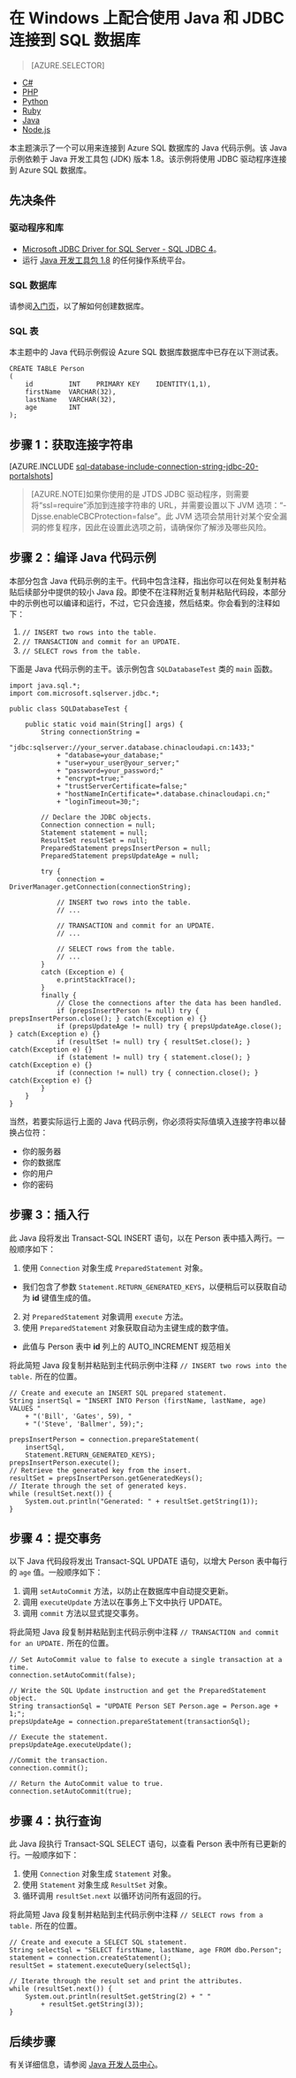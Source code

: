 <properties
	pageTitle="在 Windows 上配合使用 Java 和 JDBC 连接到 SQL 数据库"
	description="演示了一个可以用来连接到 Azure SQL 数据库的 Java 代码示例。该示例使用 JDBC，并在 Windows 客户端计算机上运行。"
	services="sql-database"
	documentationCenter=""
	authors="LuisBosquez"
	manager="jeffreyg"
	editor="genemi"/>


<tags
	ms.service="sql-database"
	ms.date="12/17/2015"
	wacn.date="01/15/2016"/>


# 在 Windows 上配合使用 Java 和 JDBC 连接到 SQL 数据库


> [AZURE.SELECTOR]
- [C#](/documentation/articles/sql-database-develop-dotnet-simple)
- [PHP](/documentation/articles/sql-database-develop-php-simple-windows)
- [Python](/documentation/articles/sql-database-develop-python-simple-windows)
- [Ruby](/documentation/articles/sql-database-develop-ruby-simple-windows)
- [Java](/documentation/articles/sql-database-develop-java-simple-windows)
- [Node.js](/documentation/articles/sql-database-develop-nodejs-simple-windows)


本主题演示了一个可以用来连接到 Azure SQL 数据库的 Java 代码示例。该 Java 示例依赖于 Java 开发工具包 (JDK) 版本 1.8。该示例将使用 JDBC 驱动程序连接到 Azure SQL 数据库。


## 先决条件

### 驱动程序和库

- [Microsoft JDBC Driver for SQL Server - SQL JDBC 4](http://www.microsoft.com/zh-cn/download/details.aspx?displaylang=en&id=11774)。
- 运行 [Java 开发工具包 1.8](http://www.oracle.com/technetwork/java/javase/downloads/jdk8-downloads-2133151.html) 的任何操作系统平台。

### SQL 数据库

请参阅[入门页](/documentation/articles/sql-database-get-started)，以了解如何创建数据库。

### SQL 表

本主题中的 Java 代码示例假设 Azure SQL 数据库数据库中已存在以下测试表。

<!--
Could this instead be a #tempPerson table, so that the Java code sample could be fully self-sufficient and be runnable (with automatic cleanup)?
-->


	CREATE TABLE Person
	(
		id         INT    PRIMARY KEY    IDENTITY(1,1),
		firstName  VARCHAR(32),
		lastName   VARCHAR(32),
		age        INT
	);


## 步骤 1：获取连接字符串

[AZURE.INCLUDE [sql-database-include-connection-string-jdbc-20-portalshots](../includes/sql-database-include-connection-string-jdbc-20-portalshots.md)]

> [AZURE.NOTE]如果你使用的是 JTDS JDBC 驱动程序，则需要将“ssl=require”添加到连接字符串的 URL，并需要设置以下 JVM 选项：“-Djsse.enableCBCProtection=false”。此 JVM 选项会禁用针对某个安全漏洞的修复程序，因此在设置此选项之前，请确保你了解涉及哪些风险。


## 步骤 2：编译 Java 代码示例


本部分包含 Java 代码示例的主干。代码中包含注释，指出你可以在何处复制并粘贴后续部分中提供的较小 Java 段。即使不在注释附近复制并粘贴代码段，本部分中的示例也可以编译和运行，不过，它只会连接，然后结束。你会看到的注释如下：


1. `// INSERT two rows into the table.`
2. `// TRANSACTION and commit for an UPDATE.`
3. `// SELECT rows from the table.`


下面是 Java 代码示例的主干。该示例包含 `SQLDatabaseTest` 类的 `main` 函数。


	import java.sql.*;
	import com.microsoft.sqlserver.jdbc.*;

	public class SQLDatabaseTest {

		public static void main(String[] args) {
			String connectionString =
				"jdbc:sqlserver://your_server.database.chinacloudapi.cn:1433;"
				+ "database=your_database;"
				+ "user=your_user@your_server;"
				+ "password=your_password;"
				+ "encrypt=true;"
				+ "trustServerCertificate=false;"
				+ "hostNameInCertificate=*.database.chinacloudapi.cn;"
				+ "loginTimeout=30;";

			// Declare the JDBC objects.
			Connection connection = null;
			Statement statement = null;
			ResultSet resultSet = null;
			PreparedStatement prepsInsertPerson = null;
			PreparedStatement prepsUpdateAge = null;

			try {
				connection = DriverManager.getConnection(connectionString);

				// INSERT two rows into the table.
				// ...

				// TRANSACTION and commit for an UPDATE.
				// ...

				// SELECT rows from the table.
				// ...
			}
			catch (Exception e) {
				e.printStackTrace();
			}
			finally {
				// Close the connections after the data has been handled.
				if (prepsInsertPerson != null) try { prepsInsertPerson.close(); } catch(Exception e) {}
				if (prepsUpdateAge != null) try { prepsUpdateAge.close(); } catch(Exception e) {}
				if (resultSet != null) try { resultSet.close(); } catch(Exception e) {}
				if (statement != null) try { statement.close(); } catch(Exception e) {}
				if (connection != null) try { connection.close(); } catch(Exception e) {}
			}
		}
	}


当然，若要实际运行上面的 Java 代码示例，你必须将实际值填入连接字符串以替换占位符：


- 你的服务器
- 你的数据库
- 你的用户
- 你的密码


## 步骤 3：插入行


此 Java 段将发出 Transact-SQL INSERT 语句，以在 Person 表中插入两行。一般顺序如下：


1. 使用 `Connection` 对象生成 `PreparedStatement` 对象。
 - 我们包含了参数 `Statement.RETURN_GENERATED_KEYS`，以便稍后可以获取自动为 **id** 键值生成的值。
2. 对 `PreparedStatement` 对象调用 `execute` 方法。
3. 使用 `PreparedStatement` 对象获取自动为主键生成的数字值。
 - 此值与 Person 表中 **id** 列上的 AUTO\_INCREMENT 规范相关


将此简短 Java 段复制并粘贴到主代码示例中注释 `// INSERT two rows into the table.` 所在的位置。


	// Create and execute an INSERT SQL prepared statement.
	String insertSql = "INSERT INTO Person (firstName, lastName, age) VALUES "
		+ "('Bill', 'Gates', 59), "
		+ "('Steve', 'Ballmer', 59);";

	prepsInsertPerson = connection.prepareStatement(
		insertSql,
		Statement.RETURN_GENERATED_KEYS);
	prepsInsertPerson.execute();
	// Retrieve the generated key from the insert.
	resultSet = prepsInsertPerson.getGeneratedKeys();
	// Iterate through the set of generated keys.
	while (resultSet.next()) {
		System.out.println("Generated: " + resultSet.getString(1));
	}


## 步骤 4：提交事务

以下 Java 代码段将发出 Transact-SQL UPDATE 语句，以增大 Person 表中每行的 `age` 值。一般顺序如下：


1. 调用 `setAutoCommit` 方法，以防止在数据库中自动提交更新。
2. 调用 `executeUpdate` 方法以在事务上下文中执行 UPDATE。
3. 调用 `commit` 方法以显式提交事务。


将此简短 Java 段复制并粘贴到主代码示例中注释 `// TRANSACTION and commit for an UPDATE.` 所在的位置。


	// Set AutoCommit value to false to execute a single transaction at a time.
	connection.setAutoCommit(false);

	// Write the SQL Update instruction and get the PreparedStatement object.
	String transactionSql = "UPDATE Person SET Person.age = Person.age + 1;";
	prepsUpdateAge = connection.prepareStatement(transactionSql);

	// Execute the statement.
	prepsUpdateAge.executeUpdate();

	//Commit the transaction.
	connection.commit();

	// Return the AutoCommit value to true.
	connection.setAutoCommit(true);


## 步骤 4：执行查询


此 Java 段执行 Transact-SQL SELECT 语句，以查看 Person 表中所有已更新的行。一般顺序如下：


1. 使用 `Connection` 对象生成 `Statement` 对象。
2. 使用 `Statement` 对象生成 `ResultSet` 对象。
3. 循环调用 `resultSet.next` 以循环访问所有返回的行。


将此简短 Java 段复制并粘贴到主代码示例中注释 `// SELECT rows from a table.` 所在的位置。


	// Create and execute a SELECT SQL statement.
	String selectSql = "SELECT firstName, lastName, age FROM dbo.Person";
	statement = connection.createStatement();
	resultSet = statement.executeQuery(selectSql);

	// Iterate through the result set and print the attributes.
	while (resultSet.next()) {
		System.out.println(resultSet.getString(2) + " "
			+ resultSet.getString(3));
	}

## 后续步骤

有关详细信息，请参阅 [Java 开发人员中心](/develop/java)。

<!---HONumber=Mooncake_0104_2016-->
